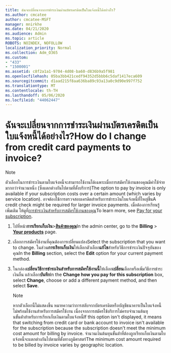 ```yaml
---
title: ฉันจะเปลี่ยนจากการชําระเงินผ่านบัตรเครดิตเป็นใบแจ้งหนี้ได้อย่างไร?
ms.author: cmcatee
author: cmcatee-MSFT
manager: mnirkhe
ms.date: 04/21/2020
ms.audience: Admin
ms.topic: article
ROBOTS: NOINDEX, NOFOLLOW
localization_priority: Normal
ms.collection: Adm_O365
ms.custom:
- "433"
- "1500001"
ms.assetid: c8f2a1a1-9704-4d08-ba60-d836b9a5f981
ms.openlocfilehash: 05ba3bb421cedf94352d5bbb6c5daf1417eca609
ms.sourcegitcommit: d1aad215f8aa636ba89c93a13a0c9d90e997f752
ms.translationtype: MT
ms.contentlocale: th-TH
ms.lasthandoff: 05/06/2020
ms.locfileid: "44062447"
---
```

# <a name="how-do-i-change-from-credit-card-payments-to-invoice"></a><span data-ttu-id="de2f7-102">ฉันจะเปลี่ยนจากการชําระเงินผ่านบัตรเครดิตเป็นใบแจ้งหนี้ได้อย่างไร?</span><span class="sxs-lookup"><span data-stu-id="de2f7-102">How do I change from credit card payments to invoice?</span></span>

> [!NOTE]
> <span data-ttu-id="de2f7-103">ตัวเลือกในการชําระเงินตามใบแจ้งหนี้จะสามารถใช้งานได้เฉพาะเมื่อการสมัครใช้งานของคุณมีค่าใช้จ่ายมากกว่าจํานวนหนึ่ง (ซึ่งแตกต่างกันไปตามที่ตั้งบริการ)</span><span class="sxs-lookup"><span data-stu-id="de2f7-103">The option to pay by invoice is only available if your subscription costs over a certain amount (which varies by service location).</span></span> <span data-ttu-id="de2f7-104">อาจต้องใช้การตรวจสอบเครดิตสําหรับการชําระเงินใบแจ้งหนี้ที่ใหญ่ขึ้น</span><span class="sxs-lookup"><span data-stu-id="de2f7-104">A credit check might be required for larger invoice payments.</span></span> <span data-ttu-id="de2f7-105">เมื่อต้องการเรียนรู้เพิ่มเติม ให้ดูที่[การชําระเงินสําหรับการสมัครใช้งานของคุณ](https://docs.microsoft.com/office365/admin/subscriptions-and-billing/pay-for-your-subscription)</span><span class="sxs-lookup"><span data-stu-id="de2f7-105">To learn more, see [Pay for your subscription](https://docs.microsoft.com/office365/admin/subscriptions-and-billing/pay-for-your-subscription).</span></span>
  
1. <span data-ttu-id="de2f7-106">ไปที่หน้า**การเรียกเก็บเงิน**\>**[สินค้าของคุณ](https://go.microsoft.com/fwlink/p/?linkid=842054)**</span><span class="sxs-lookup"><span data-stu-id="de2f7-106">In the admin center, go to the **Billing** \> **[Your products](https://go.microsoft.com/fwlink/p/?linkid=842054)** page.</span></span>

2. <span data-ttu-id="de2f7-107">เลือกการสมัครใช้งานที่คุณต้องการเปลี่ยนแปลง</span><span class="sxs-lookup"><span data-stu-id="de2f7-107">Select the subscription that you want to change.</span></span> <span data-ttu-id="de2f7-108">ในส่วน**การเรียกเก็บเงิน**ให้เลือกตัวเลือก**แก้ไข**สําหรับวิธีการชําระเงินปัจจุบันของคุณ</span><span class="sxs-lookup"><span data-stu-id="de2f7-108">In the **Billing** section, select the **Edit** option for your current payment method.</span></span>

3. <span data-ttu-id="de2f7-109">ในกล่อง**เปลี่ยนวิธีการชําระเงินสําหรับการสมัครใช้งานนี้**ให้เลือก**เปลี่ยน**เลือกหรือเพิ่มวิธีการชําระเงินอื่น แล้วเลือก**บันทึก**</span><span class="sxs-lookup"><span data-stu-id="de2f7-109">In the **Change how you pay for this subscription** box, select **Change**, choose or add a different payment method, and then select **Save**.</span></span>

   > [!NOTE]
   > <span data-ttu-id="de2f7-110">หากตัวเลือกนี้ไม่แสดงขึ้น หมายความว่าการสลับจากบัตรเครดิตหรือบัญชีธนาคารเป็นใบแจ้งหนี้ไม่พร้อมใช้งานสําหรับการสมัครใช้งาน เนื่องจากการสมัครใช้บริการไม่ครบจํานวนต้นทุนขั้นต่ําสําหรับการเรียกเก็บเงินตามใบแจ้งหนี้</span><span class="sxs-lookup"><span data-stu-id="de2f7-110">If this option isn't displayed, it means that switching from credit card or bank account to invoice isn't available for the subscription because the subscription doesn't meet the minimum cost amount for billing by invoice.</span></span> <span data-ttu-id="de2f7-111">จํานวนเงินต้นทุนขั้นต่ําที่ต้องถูกเรียกเก็บเงินตามใบแจ้งหนี้จะแตกต่างกันไปตามที่ตั้งทางภูมิศาสตร์</span><span class="sxs-lookup"><span data-stu-id="de2f7-111">The minimum cost amount required to be billed by invoice varies by geographic location.</span></span>
  
